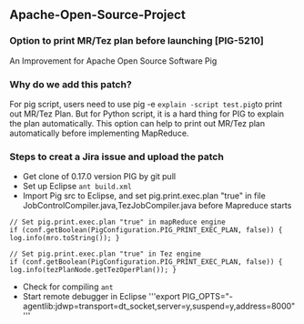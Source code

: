 ## Apache-Open-Source-Project

### Option to print MR/Tez plan before launching [PIG-5210]
An Improvement for Apache Open Source Software Pig

### Why do we add this patch?
For pig script, users need to use pig -e ```explain -script test.pig```to print out MR/Tez Plan. But for Python script, it is a hard thing for PIG to explain the plan automatically. This option can help to print out MR/Tez plan automatically before implementing MapReduce.

### Steps to creat a Jira issue and upload the patch
- Get clone of 0.17.0 version PIG by git pull 
- Set up Eclipse ```ant build.xml```
- Import Pig src to Eclipse, and set pig.print.exec.plan "true" in file JobControlCompiler.java,TezJobCompiler.java before Mapreduce starts 
```
// Set pig.print.exec.plan "true" in mapReduce engine
if (conf.getBoolean(PigConfiguration.PIG_PRINT_EXEC_PLAN, false)) {  log.info(mro.toString()); }
```
```
// Set pig.print.exec.plan "true" in Tez engine
if (conf.getBoolean(PigConfiguration.PIG_PRINT_EXEC_PLAN, false)) { log.info(tezPlanNode.getTezOperPlan()); }
```
- Check for compiling ```ant```
- Start remote debugger in Eclipse
'''export PIG_OPTS="- agentlib:jdwp=transport=dt_socket,server=y,suspend=y,address=8000" '''




